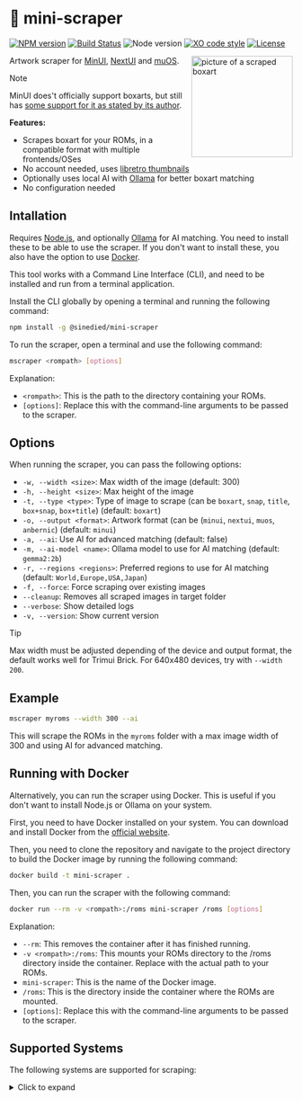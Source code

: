 # 🎨 mini-scraper

[![NPM version](https://img.shields.io/npm/v/@sinedied/mini-scraper.svg)](https://www.npmjs.com/package/@sinedied/mini-scraper)
[![Build Status](https://github.com/sinedied/mini-scraper/workflows/build/badge.svg)](https://github.com/sinedied/mini-scraper/actions)
![Node version](https://img.shields.io/node/v/@sinedied/mini-scraper.svg)
[![XO code style](https://img.shields.io/badge/code_style-XO-5ed9c7.svg)](https://github.com/sindresorhus/xo)
[![License](https://img.shields.io/badge/license-MIT-blue.svg)](LICENSE)

<img src="https://raw.githubusercontent.com/sinedied/mini-scraper/refs/heads/main/pic.jpg" alt="picture of a scraped boxart" width="180" align="right">

Artwork scraper for [MinUI](https://github.com/shauninman/MinUI), [NextUI](https://github.com/LoveRetro/NextUI) and [muOS](https://muos.dev/).

> [!NOTE]
> MinUI does't officially support boxarts, but still has [some support for it as stated by its author](https://www.reddit.com/r/SBCGaming/comments/1hycyqx/minui_box_art/).

**Features:**
- Scrapes boxart for your ROMs, in a compatible format with multiple frontends/OSes
- No account needed, uses [libretro thumbnails](https://github.com/libretro-thumbnails/libretro-thumbnails)
- Optionally uses local AI with [Ollama](https://ollama.com/) for better boxart matching
- No configuration needed

## Intallation

Requires [Node.js](https://nodejs.org/), and optionally [Ollama](https://ollama.com/) for AI matching. You need to install these to be able to use the scraper. If you don't want to install these, you also have the option to use [Docker](#running-with-docker).

This tool works with a Command Line Interface (CLI), and need to be installed and run from a terminal application.

Install the CLI globally by opening a terminal and running the following command:

```bash
npm install -g @sinedied/mini-scraper
```

To run the scraper, open a terminal and use the following command:

```bash
mscraper <rompath> [options]
```

Explanation:
- `<rompath>`: This is the path to the directory containing your ROMs.
- `[options]`: Replace this with the command-line arguments to be passed to the scraper.

## Options

When running the scraper, you can pass the following options:

- `-w, --width <size>`: Max width of the image (default: 300)
- `-h, --height <size>`: Max height of the image
- `-t, --type <type>`: Type of image to scrape (can be `boxart`, `snap`, `title`, `box+snap`, `box+title`) (default: `boxart`)
- `-o, --output <format>`: Artwork format (can be (`minui`, `nextui`, `muos`, `anbernic`) (default: `minui`)
- `-a, --ai`: Use AI for advanced matching (default: false)
- `-m, --ai-model <name>`: Ollama model to use for AI matching (default: `gemma2:2b`)
- `-r, --regions <regions>`: Preferred regions to use for AI matching (default: `World,Europe,USA,Japan`)
- `-f, --force`: Force scraping over existing images
- `--cleanup`: Removes all scraped images in target folder
- `--verbose`: Show detailed logs
- `-v, --version`: Show current version

> [!TIP]
> Max width must be adjusted depending of the device and output format, the default works well for Trimui Brick. For 640x480 devices, try with `--width 200`.

## Example

```bash
mscraper myroms --width 300 --ai
```

This will scrape the ROMs in the `myroms` folder with a max image width of 300 and using AI for advanced matching.

## Running with Docker

Alternatively, you can run the scraper using Docker. This is useful if you don't want to install Node.js or Ollama on your system.

First, you need to have Docker installed on your system. You can download and install Docker from the [official website](https://www.docker.com).

Then, you need to clone the repository and navigate to the project directory to build the Docker image by running the following command:

```bash
docker build -t mini-scraper .
```

Then, you can run the scraper with the following command:

```bash
docker run --rm -v <rompath>:/roms mini-scraper /roms [options]
```

Explanation:
- `--rm`: This removes the container after it has finished running.
- `-v <rompath>:/roms`: This mounts your ROMs directory to the /roms directory inside the container.  Replace <rompath> with the actual path to your ROMs.
- `mini-scraper`: This is the name of the Docker image.
- `/roms`: This is the directory inside the container where the ROMs are mounted.
- `[options]`: Replace this with the command-line arguments to be passed to the scraper.


## Supported Systems

The following systems are supported for scraping:

<details>
<summary>Click to expand</summary>

- Nintendo - Game Boy Color
- Nintendo - Game Boy Advance
- Nintendo - Game Boy
- Nintendo - Super Nintendo Entertainment System
- Nintendo - Nintendo 64DD
- Nintendo - Nintendo 64
- Nintendo - Family Computer Disk System
- Nintendo - Nintendo Entertainment System
- Nintendo - Nintendo DSi
- Nintendo - Nintendo DS
- Nintendo - Pokemon Mini
- Nintendo - Virtual Boy
- Handheld Electronic Game
- Sega - 32X
- Sega - Dreamcast
- Sega - Mega Drive - Genesis
- Sega - Mega-CD - Sega CD
- Sega - Game Gear
- Sega - Master System - Mark III
- Sega - Saturn
- Sega - Naomi 2
- Sega - Naomi
- Sony - PlayStation
- Sony - PlayStation Portable
- Amstrad - CPC
- Atari - 2600
- Atari - 5200
- Atari - 7800
- Atari - Jaguar
- Atari - Lynx
- Atari - ST
- Bandai - WonderSwan Color
- Bandai - WonderSwan
- Coleco - ColecoVision
- Commodore - Amiga
- Commodore - VIC-20
- Commodore - 64
- FBNeo - Arcade Games
- GCE - Vectrex
- GamePark - GP32
- MAME
- Microsoft - MSX
- Mattel - Intellivision
- NEC - PC Engine CD - TurboGrafx-CD
- NEC - PC Engine SuperGrafx
- NEC - PC Engine - TurboGrafx 16
- SNK - Neo Geo CD
- SNK - Neo Geo Pocket Color
- SNK - Neo Geo Pocket
- SNK - Neo Geo
- Magnavox - Odyssey2
- TIC-80
- Sharp - X68000
- Watara - Supervision
- DOS
- DOOM
- ScummVM
- Atomiswave

</details>
